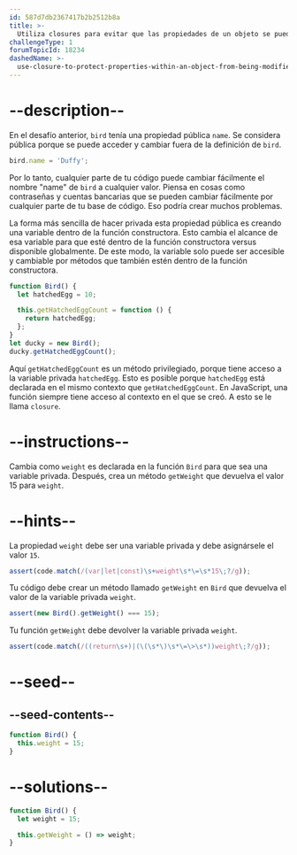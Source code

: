 ```yaml
---
id: 587d7db2367417b2b2512b8a
title: >-
  Utiliza closures para evitar que las propiedades de un objeto se puedan modificar desde fuera
challengeType: 1
forumTopicId: 18234
dashedName: >-
  use-closure-to-protect-properties-within-an-object-from-being-modified-externally
---
```


# --description--

En el desafío anterior, `bird` tenía una propiedad pública `name`. Se considera pública porque se puede acceder y cambiar fuera de la definición de `bird`.

```js
bird.name = 'Duffy';
```

Por lo tanto, cualquier parte de tu código puede cambiar fácilmente el nombre "name" de `bird` a cualquier valor. Piensa en cosas como contraseñas y cuentas bancarias que se pueden cambiar fácilmente por cualquier parte de tu base de código. Eso podría crear muchos problemas.

La forma más sencilla de hacer privada esta propiedad pública es creando una variable dentro de la función constructora. Esto cambia el alcance de esa variable para que esté dentro de la función constructora versus disponible globalmente. De este modo, la variable solo puede ser accesible y cambiable por métodos que también estén dentro de la función constructora.

```js
function Bird() {
  let hatchedEgg = 10;

  this.getHatchedEggCount = function () {
    return hatchedEgg;
  };
}
let ducky = new Bird();
ducky.getHatchedEggCount();
```

Aquí `getHatchedEggCount` es un método privilegiado, porque tiene acceso a la variable privada `hatchedEgg`. Esto es posible porque `hatchedEgg` está declarada en el mismo contexto que `getHatchedEggCount`. En JavaScript, una función siempre tiene acceso al contexto en el que se creó. A esto se le llama `closure`.

# --instructions--

Cambia como `weight` es declarada en la función `Bird` para que sea una variable privada. Después, crea un método `getWeight` que devuelva el valor 15 para `weight`.

# --hints--

La propiedad `weight` debe ser una variable privada y debe asignársele el valor `15`.

```js
assert(code.match(/(var|let|const)\s+weight\s*\=\s*15\;?/g));
```

Tu código debe crear un método llamado `getWeight` en `Bird` que devuelva el valor de la variable privada `weight`.

```js
assert(new Bird().getWeight() === 15);
```

Tu función `getWeight` debe devolver la variable privada `weight`.

```js
assert(code.match(/((return\s+)|(\(\s*\)\s*\=\>\s*))weight\;?/g));
```

# --seed--

## --seed-contents--

```js
function Bird() {
  this.weight = 15;
}
```

# --solutions--

```js
function Bird() {
  let weight = 15;

  this.getWeight = () => weight;
}
```
